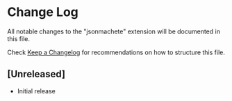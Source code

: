 # Change Log

All notable changes to the "jsonmachete" extension will be documented in this file.

Check [Keep a Changelog](http://keepachangelog.com/) for recommendations on how to structure this file.

## [Unreleased]

- Initial release